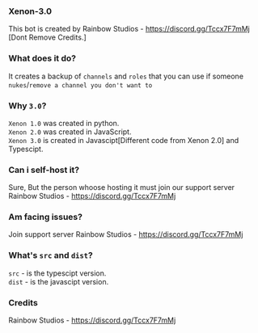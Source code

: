 ### Xenon-3.0
This bot is created by Rainbow Studios - https://discord.gg/Tccx7F7mMj [Dont Remove Credits.]

### What does it do?
It creates a backup of `channels` and `roles` that you can use if someone `nukes`/`remove a channel you don't want to`

### Why `3.0`?
`Xenon 1.0` was created in python. <br>
`Xenon 2.0` was created in JavaScript. <br>
`Xenon 3.0` is created in Javascipt[Different code from Xenon 2.0] and Typescipt.

### Can i self-host it?
Sure, But the person whoose hosting it must join our support server Rainbow Studios - https://discord.gg/Tccx7F7mMj

### Am facing issues?
Join support server Rainbow Studios - https://discord.gg/Tccx7F7mMj

### What's `src` and `dist`?
`src` - is the typescipt version. <br>
`dist` - is the javascipt version.

### Credits
Rainbow Studios - https://discord.gg/Tccx7F7mMj
